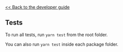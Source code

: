 [<< Back to the developer guide](../developer_guide.md)

## Tests

To run all tests, run `yarn test` from the root folder.

You can also run `yarn test` inside each package folder.

